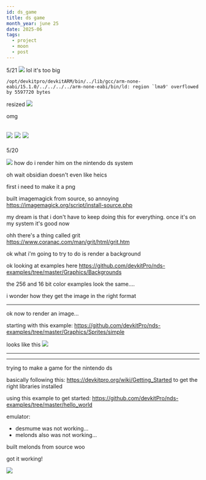 ```yaml
---
id: ds_game
title: ds game
month_year: june 25
date: 2025-06
tags:
  - project
  - moon
  - post
---
```

5/21
![](../../files/images/chickenwing.png)
lol it's too big

```
/opt/devkitpro/devkitARM/bin/../lib/gcc/arm-none-eabi/15.1.0/../../../../arm-none-eabi/bin/ld: region `lma9' overflowed by 5597720 bytes
```

resized
![](../../files/images/resized1.png)

omg

![](../../files/images/Peek%202025-05-21%2018-51.gif)
![](../../files/images/Peek%202025-05-21%2019-15.gif)
![](../../files/images/Peek%202025-05-21%2019-45.gif)
---
5/20

![](../../files/images/IMG_5704.heic)
how do i render him on the nintendo ds system

oh wait obsidian doesn't even like heics

first i need to make it a png

built imagemagick from source, so annoying <https://imagemagick.org/script/install-source.php>

my dream is that i don't have to keep doing this for everything. once it's on my system it's good now

ohh there's a thing called grit <https://www.coranac.com/man/grit/html/grit.htm>


ok what i'm going to try to do is render a background

ok looking at examples here <https://github.com/devkitPro/nds-examples/tree/master/Graphics/Backgrounds>

the 256 and 16 bit color examples look the same....

i wonder how they get the image in the right format

---

ok now to render an image...

starting with this example: <https://github.com/devkitPro/nds-examples/tree/master/Graphics/Sprites/simple>

looks like this
![](../../files/images/Pasted%20image%2020250511195327.png)

---
---

trying to make a game for the nintendo ds

basically following this: <https://devkitpro.org/wiki/Getting_Started> to get the right libraries installed

using this example to get started: <https://github.com/devkitPro/nds-examples/tree/master/hello_world>

emulator:
- desmume was not working...
- melonds also was not working...

built melonds from source woo

got it working!

![](../../files/images/Pasted%20image%2020250511191539.png)

